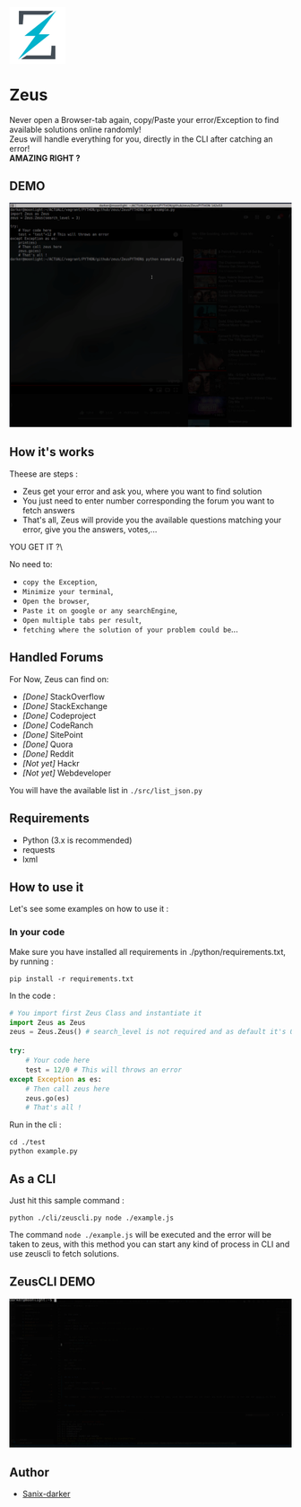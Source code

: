 <img src="./images/logo.png" width="100" align="center" />

# Zeus

Never open a Browser-tab again, copy/Paste your error/Exception to find available solutions online randomly!\
Zeus will handle everything for you, directly in the CLI after catching an error!\
**AMAZING RIGHT ?**

## DEMO

<img src="./images/demo.gif" />

## How it's works

Theese are steps :

- Zeus get your error and ask you, where you want to find solution
- You just need to enter number corresponding the forum you want to fetch answers
- That's all, Zeus will provide you the available questions matching your error, give you the answers, votes,...

YOU GET IT ?\

No need to:

- `copy the Exception`,
- `Minimize your terminal`,
- `Open the browser`,
- `Paste it on google or any searchEngine`,
- `Open multiple tabs per result`,
- `fetching where the solution of your problem could be`...

## Handled Forums

For Now, Zeus can find on:

- *[Done]* StackOverflow
- *[Done]* StackExchange
- *[Done]* Codeproject
- *[Done]* CodeRanch
- *[Done]* SitePoint
- *[Done]* Quora
- *[Done]* Reddit
- *[Not yet]* Hackr
- *[Not yet]* Webdeveloper

You will have the available list in `./src/list_json.py`

## Requirements

- Python (3.x is recommended)
- requests
- lxml


## How to use it

Let's see some examples on how to use it :

### In your code

Make sure you have installed all requirements in ./python/requirements.txt, by running :
```shell
pip install -r requirements.txt
```

In the code :

```python
# You import first Zeus Class and instantiate it
import Zeus as Zeus
zeus = Zeus.Zeus() # search_level is not required and as default it's 0

try:
    # Your code here
    test = 12/0 # This will throws an error
except Exception as es:
    # Then call zeus here
    zeus.go(es)
    # That's all !
```

Run in the cli :
```shell
cd ./test
python example.py
```

## As a CLI

Just hit this sample command : 
```shell
python ./cli/zeuscli.py node ./example.js
```

The command `node ./example.js` will be executed and the error will be taken to zeus, with this method you can start any kind of process in CLI and use zeuscli to fetch solutions.

## ZeusCLI DEMO

<img src="./images/zeuscli.gif" />

## Author

- [Sanix-darker](https://github.com/sanix-darker)